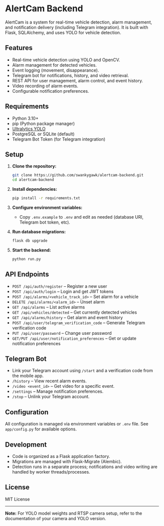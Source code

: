 # AlertCam Backend

AlertCam is a system for real-time vehicle detection, alarm management, and notification delivery (including Telegram integration). It is built with Flask, SQLAlchemy, and uses YOLO for vehicle detection.

## Features

- Real-time vehicle detection using YOLO and OpenCV.
- Alarm management for detected vehicles.
- Event logging (movement, disappearance).
- Telegram bot for notifications, history, and video retrieval.
- REST API for user management, alarm control, and event history.
- Video recording of alarm events.
- Configurable notification preferences.

## Requirements

- Python 3.10+
- pip (Python package manager)
- [Ultralytics YOLO](https://docs.ultralytics.com/)
- PostgreSQL or SQLite (default)
- Telegram Bot Token (for Telegram integration)

## Setup

1. **Clone the repository:**
   ```bash
   git clone https://github.com/swankygawk/alertcam-backend.git
   cd alertcam-backend
   ```

2. **Install dependencies:**
   ```bash
   pip install -r requirements.txt
   ```

3. **Configure environment variables:**
   - Copy `.env.example` to `.env` and edit as needed (database URI, Telegram bot token, etc).

4. **Run database migrations:**
   ```bash
   flask db upgrade
   ```

5. **Start the backend:**
   ```bash
   python run.py
   ```

## API Endpoints

- `POST /api/auth/register` – Register a new user
- `POST /api/auth/login` – Login and get JWT tokens
- `POST /api/alarms/<vehicle_track_id>` – Set alarm for a vehicle
- `DELETE /api/alarms/<alarm_id>` – Unset alarm
- `GET /api/alarms` – List active alarms
- `GET /api/vehicles/detected` – Get currently detected vehicles
- `GET /api/alarms/history` – Get alarm and event history
- `POST /api/user/telegram_verification_code` – Generate Telegram verification code
- `PUT /api/user/password` – Change user password
- `GET/PUT /api/user/notification_preferences` – Get or update notification preferences

## Telegram Bot

- Link your Telegram account using `/start` and a verification code from the mobile app.
- `/history` – View recent alarm events.
- `/video <event_id>` – Get video for a specific event.
- `/settings` – Manage notification preferences.
- `/stop` – Unlink your Telegram account.

## Configuration

All configuration is managed via environment variables or `.env` file. See `app/config.py` for available options.

## Development

- Code is organized as a Flask application factory.
- Migrations are managed with Flask-Migrate (Alembic).
- Detection runs in a separate process; notifications and video writing are handled by worker threads/processes.

## License

MIT License

---

**Note:** For YOLO model weights and RTSP camera setup, refer to the documentation of your camera and YOLO version.
